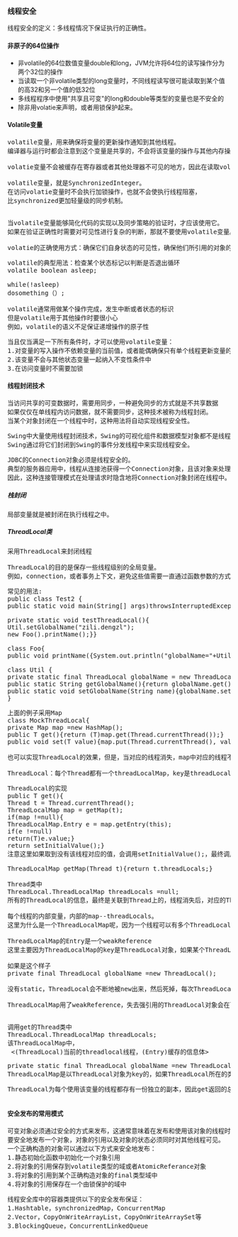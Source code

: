 ### 线程安全
<pre>
线程安全的定义：多线程情况下保证执行的正确性。
</pre>

####  非原子的64位操作

 * 非volatile的64位数值变量double和long，JVM允许将64位的读写操作分为两个32位的操作
 * 当读取一个非volatile类型的long变量时，不同线程读写很可能读取到某个值的高32和另一个值的低32位
 * 多线程程序中使用"共享且可变"的long和double等类型的变量也是不安全的
 * 除非用volatie来声明，或者用锁保护起来。
 
#### Volatile变量
<pre>
volatile变量，用来确保将变量的更新操作通知到其他线程。
编译器与运行时都会注意到这个变量是共享的，不会将该变量的操作与其他内存操作一起重排序。

volatie变量不会被缓存在寄存器或者其他处理器不可见的地方，因此在读取volatile变量时总会返回最新写入的值。

volatile变量，就是SynchronizedInteger。
在访问volatie变量时不会执行加锁操作，也就不会使执行线程阻塞，
比synchronized更加轻量级的同步机制。

</pre>

<pre>
当volatile变量能够简化代码的实现以及同步策略的验证时，才应该使用它。
如果在验证正确性时需要对可见性进行复杂的判断，那就不要使用volatile变量。

volatie的正确使用方式：确保它们自身状态的可见性，确保他们所引用的对象的状态的可见性，以及标识一些重要的程序生命周期事件的发生(初始化或者关闭)
</pre>

<pre>
volatile的典型用法：检查某个状态标记以判断是否退出循环
volatile boolean asleep;

while(!asleep)
dosomething（）;

volatile通常用做某个操作完成，发生中断或者状态的标识
但是volatile用于其他操作时要很小心
例如，volatile的语义不足保证递增操作的原子性
</pre>

<pre>
当且仅当满足一下所有条件时，才可以使用volatile变量：
1.对变量的写入操作不依赖变量的当前值，或者能偶确保只有单个线程更新变量的值
2.该变量不会与其他状态变量一起纳入不变性条件中
3.在访问变量时不需要加锁
</pre>


#### 线程封闭技术
<pre>
当访问共享的可变数据时，需要用同步，一种避免同步的方式就是不共享数据
如果仅仅在单线程内访问数据，就不需要同步，这种技术被称为线程封闭。
当某个对象封闭在一个线程中时，这种用法将自动实现线程安全性。
</pre>
<pre>
Swing中大量使用线程封闭技术，Swing的可视化组件和数据模型对象都不是线程安全的。
Swing通过将它们封闭到Swing的事件分发线程中来实现线程安全。
</pre>
<pre>
JDBC的Connection对象必须是线程安全的。
典型的服务器应用中，线程从连接池获得一个Connection对象，且该对象来处理请求，使用完后再将对象返回给连接池。大多数请求都是由单线程采用同步的方式来处理，且在Connection对象返回前，连接池不会把它分配给其他线程。
因此，这种连接管理模式在处理请求时隐含地将Connection对象封闭在线程中。
</pre>

##### 栈封闭
<pre>
局部变量就是被封闭在执行线程之中。
</pre>

##### ThreadLocal类
<pre>
采用ThreadLocal来封闭线程

ThreadLocal的目的是保存一些线程级别的全局变量。
例如，connection，或者事务上下文，避免这些值需要一直通过函数参数的方式一路传递下去。
</pre>

<pre>
常见的用法:
public class Test2 {
public static void main(String[] args)throwsInterruptedException{ testThreadLocal();} 

private static void testThreadLocal(){
Util.setGlobalName("zili.dengzl");                
new Foo().printName();}}

class Foo{        
public void printName({System.out.println("globalName="+Util.getGlobalName());}}

class Util {        
private static final ThreadLocal<String> globalName = new ThreadLocal<String>();         
public static String getGlobalName(){return globalName.get();}         
public static void setGlobalName(String name){globalName.set(name);}
}
</pre>

<pre>
上面的例子采用Map<Thread,T>
class MockThreadLocal<T>{        
private Map<Thread, T> map =new HashMap<Thread, T>();         
public T get(){return (T)map.get(Thread.currentThread());}
public void set(T value){map.put(Thread.currentThread(), value);}}

也可以实现ThreadLocal的效果，但是，当对应的线程消失，map中对应的线程不会被内存回收，会造成内存泄露。

ThreadLocal：每个Thread都有一个threadLocalMap，key是threadLocal对象，value是具体使用的值，ThreadLocal对象的get就是先取得当前的Thread，然后从这个Thread的threadLcoalMap中取出值。
</pre>

<pre>
ThreadLocal的实现
public T get(){        
Thread t = Thread.currentThread();        
ThreadLocalMap map = getMap(t);        
if(map !=null){            
ThreadLocalMap.Entry e = map.getEntry(this);            
if(e !=null)
return(T)e.value;}        
return setInitialValue();}
注意这里如果取到没有该线程对应的值，会调用setInitialValue();，最终调用initialValue()生成一个值，这也是我们很多场景下要override这个方法的原因；

ThreadLocalMap getMap(Thread t){return t.threadLocals;}

Thread类中
ThreadLocal.ThreadLocalMap threadLocals =null;
所有的ThreadLocal的信息，最终是关联到Thread上的，线程消失后，对应的Thread对象也被回收，这时对应的ThreadLocal对象(该线程部分)也会被回收。

每个线程的内部变量，内部的map--threadLocals。
这里为什么是一个ThreadLocalMap呢，因为一个线程可以有多个ThreadLocal变量，通过map.getEntry(this)取得对应的某个具体的变量。
 
ThreadLocalMap的Entry是一个weakReference
这里主要因为ThreadLocalMap的key是ThreadLocal对象，如果某个ThreadLocal对象所有的强引用没有了，会利用weakref的功能把他回收掉，然后复用这个entry。

如果是这个样子
private final ThreadLocal<String> globalName =new ThreadLocal<String>();

没有static，ThreadLocal会不断地被new出来，然后死掉，每次ThreadLocalmap中都会多出一个entry，然后这个entry强引用一个ThreadLocal对象，ThreadLocalMap本身就没有办法确定哪个entry是不用了的，如果恰好这个线程是线程池中的，会存活很久，那就杯具了。

ThreadLocalMap用了weakReference，失去强引用的ThreadLocal对象会在下次gc时被回收，然后ThreadLocalMap本身在get和set的时候会考察key为空的Entry，并复用它或者清除，从而避免内存泄露。

</pre>

<pre>
调用get的Thread类中
ThreadLocal.ThreadLocalMap threadLocals;
该ThreadLocalMap中，
<key,value> <(ThreadLocal)当前的threadlocal线程，(Entry)缓存的信息体>
</pre>

<pre>
private static final ThreadLocal<String> globalName =new ThreadLocal<String>();
ThreadLocalMap是以ThreadLocal对象为key的，如果ThreadLocal所在的类不是static，也不是单例的，那么两个Test对象就有两个key，取出来的数据肯定不同。
</pre>

<pre>
ThreadLocal为每个使用该变量的线程都存有一份独立的副本，因此get返回的总是当前执行线程在调用set时设置的最新值。

</pre>

#### 安全发布的常用模式
<pre>
可变对象必须通过安全的方式来发布，这通常意味着在发布和使用该对象的线程时都必须使用同步。
要安全地发布一个对象，对象的引用以及对象的状态必须同时对其他线程可见。
一个正确构造的对象可以通过以下方式来安全地发布：
1.静态初始化函数中初始化一个对象引用
2.将对象的引用保存到volatile类型的域或者AtomicReferance对象
3.将对象的引用到某个正确构造对象的final类型域中
4.将对象的引用保存在一个由锁保护的域中
</pre>

<pre>
线程安全库中的容器类提供以下的安全发布保证：
1.Hashtable，synchronizedMap，ConcurrentMap
2.Vector，CopyOnWriteArrayList，CopyOnWriteArraySet等
3.BlockingQueue，ConcurrentLinkedQueue
</pre>



